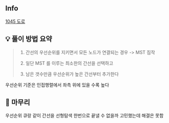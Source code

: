 ## Info
[1045 도로](https://www.acmicpc.net/problem/1045)

## 💡 풀이 방법 요약
> 1. 간선의 우선순위를 지키면서 모든 노드가 연결되는 경우 -> MST 짐작
> 
> 2. 일단 MST 를 이루는 최소한의 간선을 선택하고
> 
> 3. 남은 갯수만큼 우선순위가 높은 간선부터 추가한다

우선순위 기준은 인접행렬에서 좌측 위에 있을 수록 높다

## 🙂 마무리

우선순위 큐랑 같이 간선을 선형탐색 한번으로 끝낼 수 없을까 고민했는데 해결은 못함
